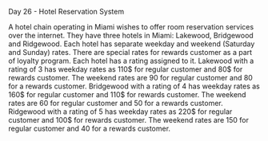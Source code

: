 Day 26 - Hotel Reservation System

A hotel chain operating in Miami wishes to offer room reservation services over the internet. They
have three hotels in Miami: Lakewood, Bridgewood and Ridgewood. Each hotel has separate
weekday and weekend (Saturday and Sunday) rates. There are special rates for rewards customer
as a part of loyalty program. Each hotel has a rating assigned to it.
Lakewood with a rating of 3 has weekday rates as 110$ for regular customer and 80$ for rewards
customer. The weekend rates are 90 for regular customer and 80 for a rewards customer.
Bridgewood with a rating of 4 has weekday rates as 160$ for regular customer and 110$ for
rewards customer. The weekend rates are 60 for regular customer and 50 for a rewards customer.
Ridgewood with a rating of 5 has weekday rates as 220$ for regular customer and 100$ for rewards
customer. The weekend rates are 150 for regular customer and 40 for a rewards customer.
